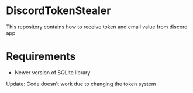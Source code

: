 # DiscordTokenStealer
This repository contains how to receive token and email value from discord app


# Requirements

- Newer version of SQLite library

Update: Code doesn't work due to changing the token system

